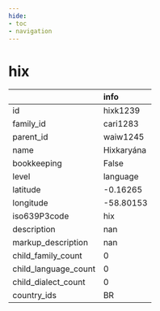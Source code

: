 ```yaml
---
hide:
- toc
- navigation
---
```

# hix
|                      | info       |
|:---------------------|:-----------|
| id                   | hixk1239   |
| family_id            | cari1283   |
| parent_id            | waiw1245   |
| name                 | Hixkaryána |
| bookkeeping          | False      |
| level                | language   |
| latitude             | -0.16265   |
| longitude            | -58.80153  |
| iso639P3code         | hix        |
| description          | nan        |
| markup_description   | nan        |
| child_family_count   | 0          |
| child_language_count | 0          |
| child_dialect_count  | 0          |
| country_ids          | BR         |